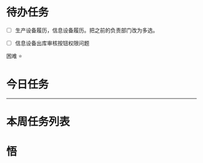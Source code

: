 # 待办任务
- [ ] 生产设备履历，信息设备履历。把之前的负责部门改为多选。
- [ ] 信息设备出库审核按钮权限问题


困难
⭐

# 今日任务


------
# 本周任务列表



# 悟